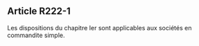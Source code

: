 Article R222-1
----
Les dispositions du chapitre Ier sont applicables aux sociétés en commandite
simple.
